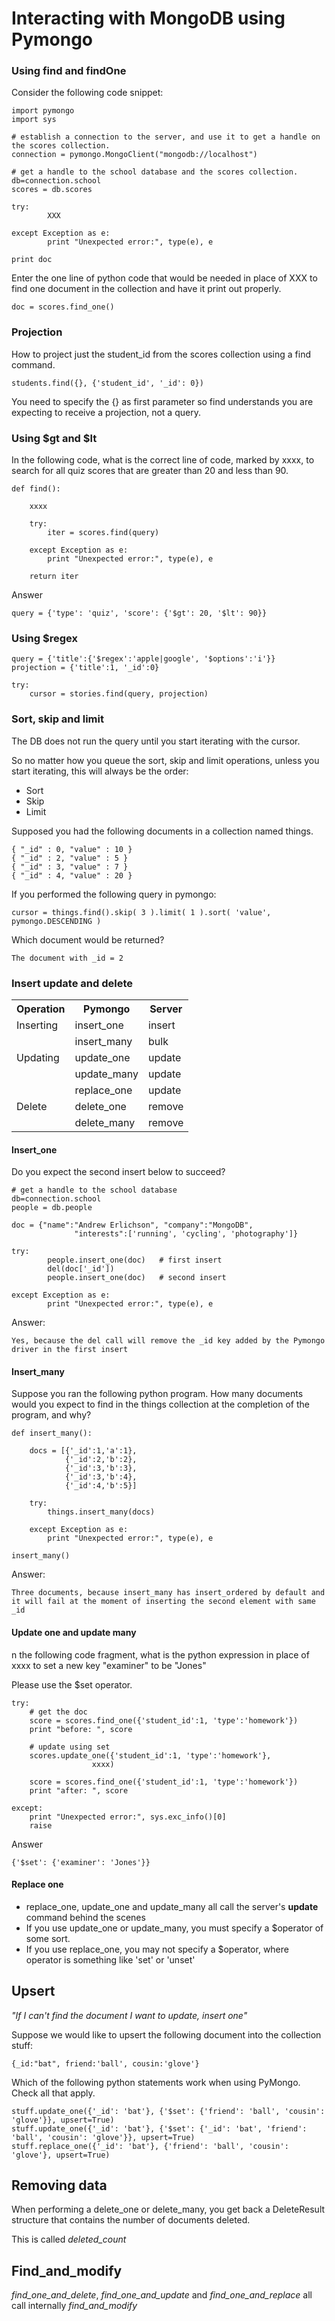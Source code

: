 # Interacting with MongoDB using Pymongo

### Using find and findOne

Consider the following code snippet:

    import pymongo
    import sys

    # establish a connection to the server, and use it to get a handle on the scores collection.
    connection = pymongo.MongoClient("mongodb://localhost")
    
    # get a handle to the school database and the scores collection.
    db=connection.school
    scores = db.scores
         
    try:
            XXX
            
    except Exception as e:
            print "Unexpected error:", type(e), e
    
    print doc

Enter the one line of python code that would be needed in place of XXX to find one document in the collection and have it print out properly.

    doc = scores.find_one()

### Projection

How to project just the student_id from the scores collection using a find command.

    students.find({}, {'student_id', '_id': 0})

You need to specify the {} as first parameter so find understands you are expecting to receive a projection, not a query.

### Using $gt and $lt

In the following code, what is the correct line of code, marked by xxxx, to search for all quiz scores that are greater than 20 and less than 90.

    def find():
    
        xxxx
    
        try:
            iter = scores.find(query)
    
        except Exception as e:
            print "Unexpected error:", type(e), e
            
        return iter

Answer

    query = {'type': 'quiz', 'score': {'$gt': 20, '$lt': 90}}

### Using $regex

    query = {'title':{'$regex':'apple|google', '$options':'i'}}
    projection = {'title':1, '_id':0}

    try:
        cursor = stories.find(query, projection)

### Sort, skip and limit

The DB does not run the query until you start iterating with the cursor.

So no matter how you queue the sort, skip and limit operations, unless you start iterating, this will always be the order:
  
  * Sort
  * Skip
  * Limit
  
Supposed you had the following documents in a collection named things.

    { "_id" : 0, "value" : 10 }
    { "_id" : 2, "value" : 5 }
    { "_id" : 3, "value" : 7 }
    { "_id" : 4, "value" : 20 }

If you performed the following query in pymongo:

    cursor = things.find().skip( 3 ).limit( 1 ).sort( 'value', pymongo.DESCENDING )

Which document would be returned?

    The document with _id = 2
    
### Insert update and delete


<table>
<tr>
  <th>Operation</th>
  <th>Pymongo</th>
  <th>Server</th>
</tr>
<tr>
    <td>Inserting</td>
    <td>insert_one</td>
    <td>insert</td>
</tr>
<tr>
    <td></td>
    <td>insert_many</td>
    <td>bulk</td>
</tr>
<tr>
    <td>Updating</td>
    <td>update_one</td>
    <td>update</td>
</tr>
<tr>
    <td></td>
    <td>update_many</td>
    <td>update</td>
</tr>
<tr>
    <td></td>
    <td>replace_one</td>
    <td>update</td>
</tr>
<tr>
    <td>Delete</td>
    <td>delete_one</td>
    <td>remove</td>
</tr>
<tr>
    <td></td>
    <td>delete_many</td>
    <td>remove</td>
</tr>
</table>

#### Insert_one

Do you expect the second insert below to succeed?

    # get a handle to the school database
    db=connection.school
    people = db.people
    
    doc = {"name":"Andrew Erlichson", "company":"MongoDB",
                  "interests":['running', 'cycling', 'photography']}
    
    try:
            people.insert_one(doc)   # first insert
            del(doc['_id'])
            people.insert_one(doc)   # second insert
    
    except Exception as e:
            print "Unexpected error:", type(e), e

Answer:

    Yes, because the del call will remove the _id key added by the Pymongo driver in the first insert
    
#### Insert_many

Suppose you ran the following python program. How many documents would you expect to find in the things collection at the completion of the program, and why?

    def insert_many():
    
        docs = [{'_id':1,'a':1}, 
                {'_id':2,'b':2},            
                {'_id':3,'b':3},            
                {'_id':3,'b':4},            
                {'_id':4,'b':5}]
    
        try:
            things.insert_many(docs)
    
        except Exception as e:
            print "Unexpected error:", type(e), e

    insert_many()

Answer:
    
    Three documents, because insert_many has insert_ordered by default and it will fail at the moment of inserting the second element with same _id

#### Update one and update many

n the following code fragment, what is the python expression in place of xxxx to set a new key "examiner" to be "Jones"

Please use the $set operator.

    try:
        # get the doc
        score = scores.find_one({'student_id':1, 'type':'homework'})
        print "before: ", score

        # update using set
        scores.update_one({'student_id':1, 'type':'homework'},
                      xxxx)

        score = scores.find_one({'student_id':1, 'type':'homework'})
        print "after: ", score

    except:
        print "Unexpected error:", sys.exc_info()[0]
        raise

Answer

    {'$set': {'examiner': 'Jones'}}

#### Replace one

* replace_one, update_one and update_many all call the server's __update__ command behind the scenes
* If you use update_one or update_many, you must specify a $operator of some sort.
* If you use replace_one, you may not specify a $operator, where operator is something like 'set' or 'unset'

## Upsert

_"If I can't find the document I want to update, insert one"_

Suppose we would like to upsert the following document into the collection stuff:

    {_id:"bat", friend:'ball', cousin:'glove'}

Which of the following python statements work when using PyMongo. Check all that apply.

    stuff.update_one({'_id': 'bat'}, {'$set': {'friend': 'ball', 'cousin': 'glove'}}, upsert=True)
    stuff.update_one({'_id': 'bat'}, {'$set': {'_id': 'bat', 'friend': 'ball', 'cousin': 'glove'}}, upsert=True)
    stuff.replace_one({'_id': 'bat'}, {'friend': 'ball', 'cousin': 'glove'}, upsert=True)

## Removing data

When performing a delete_one or delete_many, you get back a DeleteResult structure that contains the number of documents deleted.

This is called _deleted_count_

## Find_and_modify

_find_one_and_delete_, _find_one_and_update_ and _find_one_and_replace_ all call internally _find_and_modify_